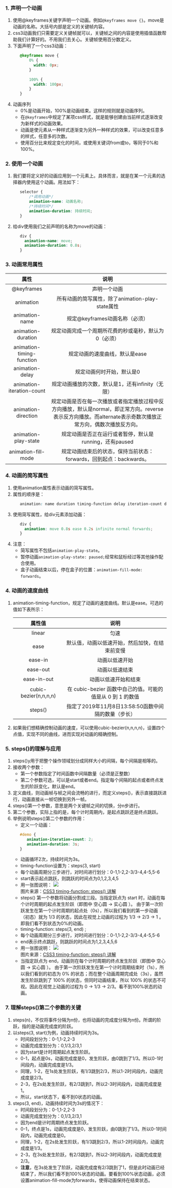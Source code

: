 ### 1. 声明一个动画  
1. 使用@keyframes关键字声明一个动画。例如`@keyframes move {}`。move是动画的名称。大括号内部是定义的关键帧内容。
2. css3动画我们只需要定义关键帧就可以，关键帧之间的内容是使用插值函数帮助我们计算好的。不用我们去关心。关键帧使用百分数定义。
3. 下面声明了一个css3动画：
   ```css
      @keyframes move {
          0% {
            width: 0px;
          }
          
          100% {
            width: 100px;
          }
      }
   ```
4. 动画序列
   - 0%是动画开始，100%是动画结束。这样的规则就是动画序列。
   - 在`@keyframes`中规定了某项css样式，就是能够创建由当前样式逐渐改变为新样式的动画效果。
   - 动画是使元素从一种样式逐渐变为另外一种样式的效果，可以改变任意多的样式，任意多的次数。
   - 使用百分比来规定变化的时间，或使用关键词from或to，等同于0%和100%。
### 2. 使用一个动画
1. 我们要将定义好的动画应用到一个元素上。具体而言，就是在某一个元素的选择器内使用这个动画。用法如下：  
   ```css
      selector {
          /*调用动画*/
          animation-name: 动画名称;
          /*持续时间*/
          animation-duration: 持续时间;
      }
   ```
2. 给div使用我们之前声明的名称为move的动画：
   ```css
      div {
        animation-name: move;
        animation-duration: 0.8s;
      }
   ```
### 3. 动画常用属性
属性|说明
:---:|:---:
@keyframes|声明一个动画
animation|所有动画的简写属性，除了animation-play-state属性
animation-name|规定@keyframes动画名称（必须）
animation-duration|规定动画完成一个周期所花费的秒或毫秒，默认为0（必须）
animation-timing-function|规定动画的速度曲线，默认是ease
animation-delay|规定动画何时开始，默认是0
animation-iteration-count|规定动画播放的次数，默认是1，还有infinity（无限）
animation-direction|规定动画是否在每一次播放或者指定播放过程中反方向播放，默认是normal，即正常方向。reverse表示反方向播放。而alternate表示奇数次播放正常方向，偶数次播放反方向。
animation-play-state|规定动画是否正在运行或者暂停，默认是running，还有paused
animation-fill-mode|规定动画结束后的状态，保持当前状态：forwards，回到起点：backwards。

### 4. 动画的简写属性
1. 使用animation属性表示动画的简写属性。
2. 属性的顺序是：
   ```css
      animation: name duration timing-function delay iteration-count direction fill-mode;
   ```
3. 使用简写属性，给div元素添加动画：
   ```css
      div {
        animation: move 0.8s ease 0.2s infinite normal forwards;
      }
   ```
4. 注意：
   - 简写属性不包括`animation-play-state`。
   - 暂停动画`animation-play-state: paused;`经常和鼠标经过等其他操作配合使用。
   - 盒子动画结束以后，停在盒子的位置：`animation-fill-mode: forwards`。
### 4. 动画的速度曲线
1. animation-timing-function，规定了动画的速度曲线。默认是ease。可选的值如下表所示：

   属性值|说明
   :---:|:---:
   linear|匀速
   ease| 默认值，动画以低速开始，然后加快，在结束前变慢
   ease-in|动画以低速开始
   ease-out|动画以低速结束
   ease-in-out|动画以低速开始和结束
   cubic-bezier(n,n,n,n)|在 cubic-bezier 函数中自己的值。可能的值是从 0 到 1 的数值
   steps()|指定了2019年11月8日13:58:50函数中间隔的数量（步长）

2. 如果我们想精确控制动画的速度，可以使用cubic-bezier(n,n,n,n)，设置四个点值，实现不同的曲线，进而实现对动画的精确控制。

### 5. steps()的理解与应用
1. steps()y用于把整个操作领域划分成同样大小的间隔，每个间隔是相等的。
2. 接收两个参数：
   - 第一个参数指定了时间函数中间隔数量（必须是正整数）
   - 第二个参数可选，可以是start或者end。指定每个间隔的起点或者终点发生的阶跃变化，默认是end。
3. 定义曲线，则动画帧与帧之间会流畅的进行，而定义steps()，表示直接跳跃进行，动画直接从一帧切换到另外一帧。
4. steps()第一个参数，意思是两个关键帧之间的切换，分n步进行。
5. 第二个参数，实际上指的是，每个计时周期内，是起点跳跃还是终点跳跃。
6. 举例说明steps()第二个参数的作用：
   - 定义一个动画：
   ```css
      #demo {
         animation-iteration-count: 2;
         animation-duration: 3s;
      }
   ```
   - 动画循环2次，持续时间为3s。
   - timing-function设置为：steps(3, start)
   - 每个动画周期分三步进行，对时间进行划分：0-1,1-2,2-3/3-4,4-5,5-6
   - start表示起点跳跃，则跳跃的时间点为0,1,2,3,4,5
   - 用一张图说明：
   ![](img/steps-start.png)  
   图片来源：[CSS3 timing-function: steps() 详解](https://blog.csdn.net/baidu_35007727/article/details/51814790)
   - steps() 第一个参数将动画分割成三段。当指定跃点为 start 时，动画在每个计时周期的起点发生阶跃（即图中 空心圆 → 实心圆 ）。 由于第一次阶跃发生在第一个计时周期的起点处（0s），所以我们看到的第一步动画（初态）就为 1/3 的状态，因此在视觉上动画的过程为 1/3 → 2/3 → 1 。即我们看不到状态为0%的动画。
   - timing-function: steps(3, end) ;
   - 每个动画周期分三步进行，对时间进行划分：0-1,1-2,2-3/3-4,4-5,5-6
    - end表示终点跳跃，则跳跃的时间点为1,2,3,4,5,6
    - 用一张图说明：
    ![](img/steps-end.png)  
    图片来源：[CSS3 timing-function: steps() 详解](https://blog.csdn.net/baidu_35007727/article/details/51814790)
    - 当指定跃点为 end，动画则在每个计时周期的终点发生阶跃（即图中 空心圆 → 实心圆 ）。 由于第一次阶跃发生在第一个计时周期结束时（1s），所以我们看到的初态为 0% 的状态；而在整个动画周期完成处（3s），虽然发生阶跃跳到了 100% 的状态，但同时动画结束，所以 100% 的状态不可视。因此在视觉上动画的过程为 0 → 1/3 → 2/3。看不到100%状态的动画。
### 7. 理解steps()第二个参数的关键
1. steps(n)，不仅将事件分隔为n份，也将动画的完成度分隔为n份。所谓的阶跃，指的是动画完成度的阶跃。
2. 以steps(3, start)为例，动画持续时间为3s。
   - 时间段划分为：0-1,1-2,2-3
   - 动画完成度划分为：0,1/3,2/3,1
   - 因为start是计时周期起点发生阶跃。
   - 0-1，起点是0s，动画完成度是0，发生阶跃，由0跳到了1/3。所以0-1时间段内，动画完成度是1/3。
   - 同理，1-2，在1s处发生阶跃，有1/3跳到2/3，所以1-2时间段内，动画完成度是2/3。
   - 2-3，在2s处发生阶跃，有2/3跳到1，所以2-3时间段内，动画完成度是1。
   - 所以，start状态下，看不到0状态的动画。
3. steps(3, end)，动画持续时间为3s的情况下：
   - 时间段划分为：0-1,1-2,2-3
   - 动画完成度划分为：0,1/3,2/3,1
   - 因为end是计时周期终点发生阶跃。
   - 0-1，终点是1s，动画完成度是0，发生阶跃，由0跳到了1/3。所以0-1时间段内，动画完成度是0。
   - 同理，1-2，在2s处发生阶跃，有1/3跳到2/3，所以1-2时间段内，动画完成度是1/3。
   - 2-3，在3s处发生阶跃，有2/3跳到1，所以2-3时间段内，动画完成度是2/3。
   - **注意**，在3s处发生了阶跃，动画完成度有2/3跳到了1，但是此时动画已经结束了，所以我们看不到100%状态的动画。要看到100%状态动画，必须设置animation-fill-mode为forwards，使得动画保持在结束状态。